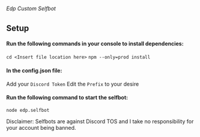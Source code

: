 ###### Edp Custom Selfbot

## Setup
#### Run the following commands in your console to install dependencies:
`cd <Insert file location here>`
`npm --only=prod install`

#### In the config.json file: 
Add your `Discord Token`
Edit the `Prefix` to your desire

#### Run the following command to start the selfbot:
`node edp.selfbot`

Disclaimer:
Selfbots are against Discord TOS and I take no responsibility for your account being banned.
